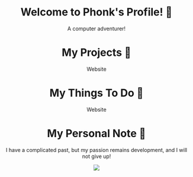 <body>
  <div>
    <h1 align="center">Welcome to Phonk's Profile! 👋</h1>
    <p align="center">A computer adventurer!</p>
  </div>
  <div>
    <h1 align="center">My Projects 👀</h1>
    <p align="center">Website</p>
  </div>
  <div>
    <h1 align="center">My Things To Do 😤</h1>
    <p align="center">Website</p>
  </div>
  <div>
    <h1 align="center">My Personal Note 📝</h1>
    <p align="center">I have a complicated past, but my passion remains development, and I will not give up!</p>
    <p align="center"><img src="https://media1.tenor.com/images/4914389f2187d904e3c3d119febe8eec/tenor.gif?itemid=16140552"></img>
  </div>
</body>
